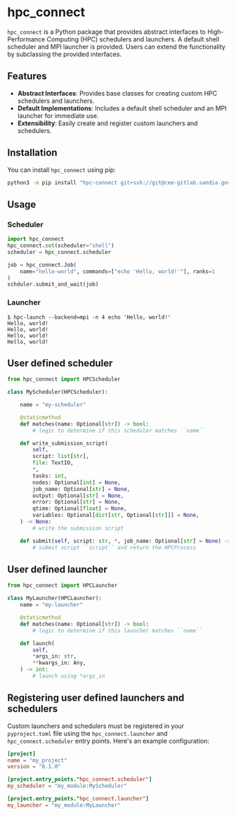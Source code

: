 # hpc_connect

`hpc_connect` is a Python package that provides abstract interfaces to High-Performance Computing (HPC) schedulers and launchers. A default shell scheduler and MPI launcher is provided. Users can extend the functionality by subclassing the provided interfaces.

## Features

- **Abstract Interfaces**: Provides base classes for creating custom HPC schedulers and launchers.
- **Default Implementations**: Includes a default shell scheduler and an MPI launcher for immediate use.
- **Extensibility**: Easily create and register custom launchers and schedulers.

## Installation

You can install `hpc_connect` using pip:

```bash
python3 -m pip install "hpc-connect git+ssh://git@cee-gitlab.sandia.gov/ascic-test-infra/hpc-connect"
```

## Usage

### Scheduler

```python
import hpc_connect
hpc_connect.set(scheduler="shell")
scheduler = hpc_connect.scheduler

job = hpc_connect.Job(
    name="hello-world", commands=["echo 'Hello, world!'"], ranks=1
)
schduler.submit_and_wait(job)
```

### Launcher

```console
$ hpc-launch --backend=mpi -n 4 echo 'Hello, world!'
Hello, world!
Hello, world!
Hello, world!
Hello, world!
```

## User defined scheduler

```python
from hpc_connect import HPCScheduler

class MyScheduler(HPCScheduler):

    name = "my-scheduler"

    @staticmethod
    def matches(name: Optional[str]) -> bool:
        # logic to determine if this scheduler matches ``name``

    def write_submission_script(
        self,
        script: list[str],
        file: TextIO,
        *,
        tasks: int,
        nodes: Optional[int] = None,
        job_name: Optional[str] = None,
        output: Optional[str] = None,
        error: Optional[str] = None,
        qtime: Optional[float] = None,
        variables: Optional[dict[str, Optional[str]]] = None,
    ) -> None:
        # write the submission script

    def submit(self, script: str, *, job_name: Optional[str] = None) -> HPCProcess:
        # submit script ``script`` and return the HPCProcess
```

## User defined launcher

```python
from hpc_connect import HPCLauncher

class MyLauncher(HPCLauncher):
    name = "my-launcher"

    @staticmethod
    def matches(name: Optional[str]) -> bool:
        # logic to determine if this launcher matches ``name``

    def launch(
        self,
        *args_in: str,
        **kwargs_in: Any,
    ) -> int:
        # launch using *args_in
```

## Registering user defined launchers and schedulers

Custom launchers and schedulers must be registered in your `pyproject.toml` file using the `hpc_connect.launcher` and `hpc_connect.scheduler` entry points. Here's an example configuration:

```toml
[project]
name = "my_project"
version = "0.1.0"

[project.entry_points."hpc_connect.scheduler"]
my_scheduler = "my_module:MyScheduler"

[project.entry_points."hpc_connect.launcher"]
my_launcher = "my_module:MyLauncher"
```
